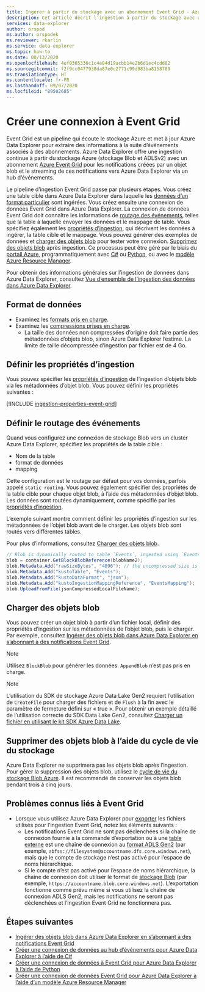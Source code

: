 ```yaml
---
title: Ingérer à partir du stockage avec un abonnement Event Grid - Azure Data Explorer
description: Cet article décrit l’ingestion à partir du stockage avec un abonnement Event Grid dans Azure Data Explorer.
services: data-explorer
author: orspod
ms.author: orspodek
ms.reviewer: rkarlin
ms.service: data-explorer
ms.topic: how-to
ms.date: 08/13/2020
ms.openlocfilehash: 4ef0365336c1c4e04d19acbb14e2b6d1ec4cdd82
ms.sourcegitcommit: f2f9cc0477938da87e0c2771c99d983ba8158789
ms.translationtype: HT
ms.contentlocale: fr-FR
ms.lasthandoff: 09/07/2020
ms.locfileid: "89502685"
---
```

# <a name="create-a-connection-to-event-grid"></a>Créer une connexion à Event Grid

Event Grid est un pipeline qui écoute le stockage Azure et met à jour Azure Data Explorer pour extraire des informations à la suite d’événements associés à des abonnements. Azure Data Explorer offre une ingestion continue à partir du stockage Azure (stockage Blob et ADLSv2) avec un abonnement [Azure Event Grid](/azure/event-grid/overview) pour les notifications créées par un objet blob et le streaming de ces notifications vers Azure Data Explorer via un hub d’événements.

Le pipeline d’ingestion Event Grid passe par plusieurs étapes. Vous créez une table cible dans Azure Data Explorer dans laquelle les [données d’un format particulier](#data-format) sont ingérées. Vous créez ensuite une connexion de données Event Grid dans Azure Data Explorer. La connexion de données Event Grid doit connaître les informations de [routage des événements](#set-events-routing), telles que la table à laquelle envoyer les données et le mappage de table. Vous spécifiez également les [propriétés d’ingestion](#set-ingestion-properties), qui décrivent les données à ingérer, la table cible et le mappage. Vous pouvez générer des exemples de données et [charger des objets blob](#upload-blobs) pour tester votre connexion. [Supprimez des objets blob](#delete-blobs-using-storage-lifecycle) après ingestion. Ce processus peut être géré par le biais du [portail Azure](ingest-data-event-grid.md), programmatiquement avec [C#](data-connection-event-grid-csharp.md) ou [Python](data-connection-event-grid-python.md), ou avec le [modèle Azure Resource Manager](data-connection-event-grid-resource-manager.md).

Pour obtenir des informations générales sur l’ingestion de données dans Azure Data Explorer, consultez [Vue d’ensemble de l’ingestion des données dans Azure Data Explorer](ingest-data-overview.md).

## <a name="data-format"></a>Format de données

* Examinez les [formats pris en charge](ingestion-supported-formats.md).
* Examinez les [compressions prises en charge](ingestion-supported-formats.md#supported-data-compression-formats).
    * La taille des données non compressées d’origine doit faire partie des métadonnées d’objets blob, sinon Azure Data Explorer l’estime. La limite de taille décompressée d’ingestion par fichier est de 4 Go.

## <a name="set-ingestion-properties"></a>Définir les propriétés d’ingestion

Vous pouvez spécifier les [propriétés d’ingestion](ingestion-properties.md) de l’ingestion d’objets blob via les métadonnées d’objet blob.
Vous pouvez définir les propriétés suivantes :

[!INCLUDE [ingestion-properties-event-grid](includes/ingestion-properties-event-grid.md)]

## <a name="set-events-routing"></a>Définir le routage des événements

Quand vous configurez une connexion de stockage Blob vers un cluster Azure Data Explorer, spécifiez les propriétés de la table cible :
* Nom de la table
* format de données
* mapping

Cette configuration est le routage par défaut pour vos données, parfois appelé `static routing`.
Vous pouvez également spécifier des propriétés de la table cible pour chaque objet blob, à l’aide des métadonnées d’objet blob. Les données sont routées dynamiquement, comme spécifié par les [propriétés d’ingestion](#set-ingestion-properties).

L’exemple suivant montre comment définir les propriétés d’ingestion sur les métadonnées de l’objet blob avant de le charger. Les objets blob sont routés vers différentes tables.

Pour plus d’informations, consultez [Charger des objets blob](#upload-blobs).

```csharp
// Blob is dynamically routed to table `Events`, ingested using `EventsMapping` data mapping
blob = container.GetBlockBlobReference(blobName2);
blob.Metadata.Add("rawSizeBytes", "4096‬"); // the uncompressed size is 4096 bytes
blob.Metadata.Add("kustoTable", "Events");
blob.Metadata.Add("kustoDataFormat", "json");
blob.Metadata.Add("kustoIngestionMappingReference", "EventsMapping");
blob.UploadFromFile(jsonCompressedLocalFileName);
```

## <a name="upload-blobs"></a>Charger des objets blob

Vous pouvez créer un objet blob à partir d’un fichier local, définir des propriétés d’ingestion sur les métadonnées de l’objet blob, puis le charger. Par exemple, consultez [Ingérer des objets blob dans Azure Data Explorer en s’abonnant à des notifications Event Grid](ingest-data-event-grid.md#generate-sample-data).

> [!NOTE]
> Utilisez `BlockBlob` pour générer les données. `AppendBlob` n’est pas pris en charge.

> [!NOTE]
> L’utilisation du SDK de stockage Azure Data Lake Gen2 requiert l’utilisation de `CreateFile` pour charger des fichiers et de `Flush` à la fin avec le paramètre de fermeture défini sur « true ».
> Pour obtenir un exemple détaillé de l’utilisation correcte du SDK Data Lake Gen2, consultez [Charger un fichier en utilisant le kit SDK Azure Data Lake](data-connection-event-grid-csharp.md#upload-file-using-azure-data-lake-sdk).

## <a name="delete-blobs-using-storage-lifecycle"></a>Supprimer des objets blob à l’aide du cycle de vie du stockage

Azure Data Explorer ne supprimera pas les objets blob après l’ingestion. Pour gérer la suppression des objets blob, utilisez le [cycle de vie du stockage Blob Azure](/azure/storage/blobs/storage-lifecycle-management-concepts?tabs=azure-portal). Il est recommandé de conserver les objets blob pendant trois à cinq jours.

## <a name="known-event-grid-issues"></a>Problèmes connus liés à Event Grid

* Lorsque vous utilisez Azure Data Explorer pour [exporter](kusto/management/data-export/export-data-to-storage.md) les fichiers utilisés pour l’ingestion Event Grid, notez les éléments suivants : 
    * Les notifications Event Grid ne sont pas déclenchées si la chaîne de connexion fournie à la commande d’exportation ou à une [table externe](kusto/management/data-export/export-data-to-an-external-table.md) est une chaîne de connexion au [format ADLS Gen2](kusto/api/connection-strings/storage.md#azure-data-lake-store) (par exemple, `abfss://filesystem@accountname.dfs.core.windows.net`), mais que le compte de stockage n’est pas activé pour l’espace de noms hiérarchique.
    * Si le compte n’est pas activé pour l’espace de noms hiérarchique, la chaîne de connexion doit utiliser le format de [stockage Blob](kusto/api/connection-strings/storage.md#azure-storage-blob) (par exemple, `https://accountname.blob.core.windows.net`). L’exportation fonctionne comme prévu même si vous utilisez la chaîne de connexion ADLS Gen2, mais les notifications ne seront pas déclenchées et l’ingestion Event Grid ne fonctionnera pas.

## <a name="next-steps"></a>Étapes suivantes

* [Ingérer des objets blob dans Azure Data Explorer en s’abonnant à des notifications Event Grid](ingest-data-event-grid.md)
* [Créer une connexion de données au hub d’événements pour Azure Data Explorer à l’aide de C#](data-connection-event-hub-csharp.md)
* [Créer une connexion de données à Event Grid pour Azure Data Explorer à l’aide de Python](data-connection-event-grid-python.md)
* [Créer une connexion de données Event Grid pour Azure Data Explorer à l’aide d’un modèle Azure Resource Manager](data-connection-event-grid-resource-manager.md)
